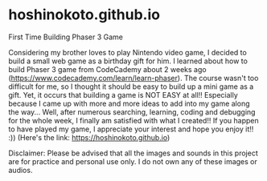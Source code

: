 # hoshinokoto.github.io
First Time Building Phaser 3 Game

Considering my brother loves to play Nintendo video game, I decided to build a small web game as a birthday gift for him.
I learned about how to build Phaser 3 game from CodeCademy about 2 weeks ago (https://www.codecademy.com/learn/learn-phaser).
The course wasn't too difficult for me, so I thought it should be easy to build up a mini game as a gift.
Yet, it occurs that building a game is NOT EASY at all!!
Especially because I came up with more and more ideas to add into my game along the way...
Well, after numerous searching, learning, coding and debugging for the whole week, I finally am satisfied with what I created!!
If you happen to have played my game, I appreciate your interest and hope you enjoy it!! :)) (Here's the link: https://hoshinokoto.github.io)

Disclaimer:
Please be advised that all the images and sounds in this project are for practice and personal use only.
I do not own any of these images or audios.
